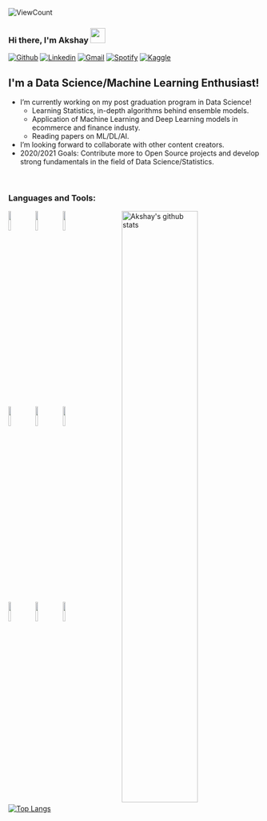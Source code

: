 ![ViewCount](https://views.whatilearened.today/views/github/akshayamrit/akshayamrit.svg?cache=remove)
### Hi there, I'm Akshay <img src="https://raw.githubusercontent.com/iampavangandhi/iampavangandhi/master/gifs/Hi.gif" width="30px">
<!-- Your badges
You can use the website to generate badges: https://shields.io/
-->

[![Github](https://img.shields.io/badge/-Github-333?style=flat&logo=Github&logoColor=white)](https://github.com/akshayamrit)
[![Linkedin](https://img.shields.io/badge/-LinkedIn-blue?style=flat&logo=Linkedin&logoColor=white)](https://www.linkedin.com/in/akshayamrit)
[![Gmail](https://img.shields.io/badge/-Gmail-c14438?style=flat&logo=Gmail&logoColor=white)](mailto:akshayamrit@gmail.com)
[![Spotify](https://img.shields.io/badge/-Spotify-1DB954?style=flat&logo=Spotify&logoColor=white)](https://open.spotify.com/user/akshayamrit)
[![Kaggle](https://img.shields.io/badge/-Kaggle-20beff?style=flat&logo=Kaggle&logoColor=white)](https://kaggle.com/akshayamrit)
&nbsp;
## I'm a Data Science/Machine Learning Enthusiast!

- I’m currently working on my post graduation program in Data Science!
  - Learning Statistics, in-depth algorithms behind ensemble models.
  - Application of Machine Learning and Deep Learning models in ecommerce and finance industy.
  - Reading papers on ML/DL/AI.
- I’m looking forward to collaborate with other content creators.
- 2020/2021 Goals: Contribute more to Open Source projects and develop strong fundamentals in the field of Data Science/Statistics.
<br />

### Languages and Tools:

<!-- Your github readme stats
You can use this api: https://github.com/anuraghazra/github-readme-stats
-->
<p>
    <img width="55%" align="right" alt="Akshay's github stats" src="https://github-readme-stats.vercel.app/api?username=akshayamrit&show_icons=true&hide_border=true"/>

  <!-- Your languages and tools. Be careful with the alignment. 
  You can use this sites to get logos: https://www.vectorlogo.zone or https://simpleicons.org/
  -->
  <code><img width="10%" src="https://www.vectorlogo.zone/logos/python/python-ar21.svg"></code>
  <code><img width="10%" src="https://www.vectorlogo.zone/logos/numpy/numpy-ar21.svg"></code>
  <code><img width="10%" src="https://www.vectorlogo.zone/logos/jupyter/jupyter-ar21.svg"></code>
  <br />
  <code><img width="10%" src="https://www.vectorlogo.zone/logos/apache_spark/apache_spark-ar21.svg"></code>
  <code><img width="10%" src="https://www.vectorlogo.zone/logos/mysql/mysql-ar21.svg"></code>
  <code><img width="10%" src="https://www.vectorlogo.zone/logos/r-project/r-project-ar21.svg"></code>
  <br />
  <code><img width="10%" src="https://www.vectorlogo.zone/logos/git-scm/git-scm-ar21.svg"></code>
  <code><img width="10%" src="https://www.vectorlogo.zone/logos/github/github-ar21.svg"></code>
  <code><img width="10%" src="https://www.vectorlogo.zone/logos/visualstudio_code/visualstudio_code-ar21.svg"></code>
  
  [![Top Langs](https://github-readme-stats.vercel.app/api/top-langs/?username=akshayamrit&hide=jupyter%20notebook,html,css,java&show_icons=true&layout=compact&hide_border=true)](https://github.com/anuraghazra/github-readme-stats)
